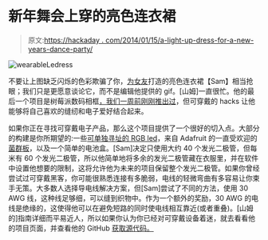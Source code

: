 # 新年舞会上穿的亮色连衣裙

> 原文:[https://hackaday . com/2014/01/15/a-light-up-dress-for-a-new-years-dance-party/](https://hackaday.com/2014/01/15/a-light-up-dress-for-a-new-years-dance-party/)

![wearableLedress](../Images/642fe4244cc4f8b600bc61a355a06d39.png)

不要让上图缺乏闪烁的色彩欺骗了你，[为女友](http://www.ofbrooklyn.com/2014/01/15/adventures-in-wearable-electronics-light-up-dress/)打造的亮色连衣裙【Sam】相当抢眼；我们只是更愿意谈论它，而不是编辑他提供的 gif。[山姆]一直很忙。他的最后一个项目是树莓派数码相框[，我们一周前刚刚推出过](http://hackaday.com/2014/01/04/building-a-raspberry-pi-digital-photo-frame/)，但可穿戴的 hacks 让他能够将自己喜欢的缝纫和电子爱好结合起来。

如果你正在寻找可穿戴电子产品，那么这个项目提供了一个很好的切入点。大部分的构建是你所期望的:一些[可单独寻址的 RGB led](http://www.sparkfun.com/products/12025)，来自 Adafruit 的一直受欢迎的[菌群板](http://www.adafruit.com/products/659)，以及一个简单的电池盒。[Sam]决定只使用大约 40 个发光二极管，但每米有 60 个发光二极管，所以他简单地将多余的发光二极管藏在衣服里，并在软件中设置他想要的限制，这将允许他为未来的项目保留整个发光二极管。如果你曾经尝试过可穿戴黑客，你可能很熟悉连接有多脆弱，电线的轻微弯曲有多容易让你束手无策。大多数人选择导电线解决方案，但[Sam]尝试了不同的方法，使用 30 AWG 线，这种线足够细，可以缝到织物中。作为一个额外的奖励，30 AWG 的电线是绝缘的，这使得他可以在避免短路的同时使电线相互靠近(或者重叠)。[山姆的]指南详细而平易近人，所以如果你认为你已经对可穿戴设备着迷，就去看看他的项目页面，并查看他的 GitHub [获取源代码。](http://gist.github.com/samuelclay/8276775)